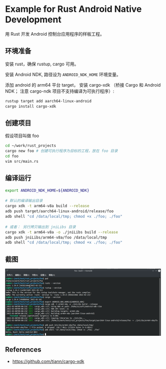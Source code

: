 # Example for Rust Android Native Development

用 Rust 开发 Android 控制台应用程序的样板工程。

## 环境准备
安装 rust，确保 rustup, cargo 可用。

安装 Android NDK, 路径设为 `ANDROID_NDK_HOME` 环境变量。

添加 android 的 arm64 平台 target， 安装 cargo-xdk （桥接 Cargo 和 Android NDK； 注意 cargo-ndk 项目不支持编译为可执行程序）:
```bash
rustup target add aarch64-linux-android
cargo install cargo-xdk
```

## 创建项目
假设项目叫做 foo
```bash
cd ~/work/rust_projects
cargo new foo # 创建可执行程序为目标的工程，放在 foo 目录
cd foo
vim src/main.rs
```

## 编译运行
```bash
export ANDROID_NDK_HOME=${ANDROID_NDK}

# 默认的编译输出目录
cargo xdk -t arm64-v8a build --release
adb push target/aarch64-linux-android/release/foo
adb shell "cd /data/local/tmp; chmod +x ./foo; ./foo"

# 或者： 另行拷贝输出到 jniLibs 目录
cargo xdk -t arm64-v8a -o ./jniLibs build --release
adb push jniLibs/arm64-v8a/foo /data/local/tmp
adb shell "cd /data/local/tmp; chmod +x ./foo; ./foo"
```

## 截图
![](snapshot.png)

## References
- https://github.com/tiann/cargo-xdk